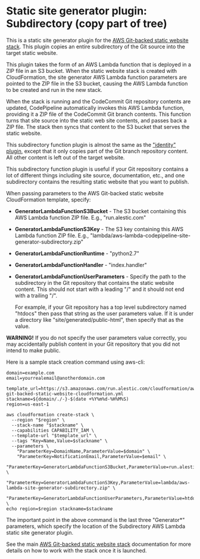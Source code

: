 
# Static site generator plugin: Subdirectory (copy part of tree)

This is a static site generator plugin for the [AWS Git-backed static
website stack][stack]. This plugin copies an entire subdirectory of
the Git source into the target static website.

This plugin takes the form of an AWS Lambda function that is deployed
in a ZIP file in an S3 bucket. When the static website stack is
created with CloudFormation, the site generator AWS Lambda function
parameters are pointed to the ZIP file in the S3 bucket, causing the
AWS Lambda function to be created and run in the new stack.

When the stack is running and the CodeCommit Git repository contents
are updated, CodePipeline automatically invokes this AWS Lambda
function, providing it a ZIP file of the CodeCommit Git branch
contents. This function turns that site source into the static web
site contents, and passes back a ZIP file. The stack then syncs that
content to the S3 bucket that serves the static website.

This subdirectory function plugin is almost the same as the
["identity" plugin][identity], except that it only copies part of the
Git branch repository content. All other content is left out of the
target website.

This subdirectory function plugin is useful if your Git repository
contains a lot of different things including site source,
documentation, etc., and one subdirectory contains the resulting
static website that you want to publish.

When passing parameters to the AWS Git-backed static website
CloudFormation template, specify:

- **GeneratorLambdaFunctionS3Bucket** - The S3 bucket containing this
  AWS Lambda function ZIP file. E.g., "run.alestic.com"

- **GeneratorLambdaFunctionS3Key** - The S3 key containing this AWS
  Lambda function ZIP file.  E.g.,
  "lambda/aws-lambda-codepipeline-site-generator-subdirectory.zip"

- **GeneratorLambdaFunctionRuntime** - "python2.7"

- **GeneratorLambdaFunctionHandler** - "index.handler"

- **GeneratorLambdaFunctionUserParameters** - Specify the path to the
  subdirectory in the Git repository that contains the static website
  content. This should not start with a leading "/" and it should not
  end with a trailing "/".

  For example, if your Git repository has a top level subdirectory
  named "htdocs" then pass that string as the user parameters
  value. If it is under a directory like "site/generated/public-html",
  then specify that as the value.

**WARNING!** If you do not specify the user parameters value
correctly, you may accidentally publish content in your Git repository
that you did not intend to make public.

Here is a sample stack creation command using aws-cli:

    domain=example.com
    email=yourrealemail@anotherdomain.com

    template_url=https://s3.amazonaws.com/run.alestic.com/cloudformation/aws-git-backed-static-website-cloudformation.yml
    stackname=${domain/./-}-$(date +%Y%m%d-%H%M%S)
    region=us-east-1

    aws cloudformation create-stack \
      --region "$region" \
      --stack-name "$stackname" \
      --capabilities CAPABILITY_IAM \
      --template-url "$template_url" \
      --tags "Key=Name,Value=$stackname" \
      --parameters \
        "ParameterKey=DomainName,ParameterValue=$domain" \
        "ParameterKey=NotificationEmail,ParameterValue=$email" \
        "ParameterKey=GeneratorLambdaFunctionS3Bucket,ParameterValue=run.alestic.com" \
        "ParameterKey=GeneratorLambdaFunctionS3Key,ParameterValue=lambda/aws-lambda-site-generator-subdirectory.zip" \
        "ParameterKey=GeneratorLambdaFunctionUserParameters,ParameterValue=htdocs" \
    echo region=$region stackname=$stackname

The important point in the above command is the last three
"Generator*" parameters, which specify the location of the
Subdirectory AWS Lambda static site generator plugin.

See the main [AWS Git-backed static website stack][stack]
documentation for more details on how to work with the stack once it
is launched.

[stack]: https://github.com/alestic/aws-git-backed-static-website
[identity]: https://github.com/alestic/aws-lambda-codepipeline-site-generator-identity
